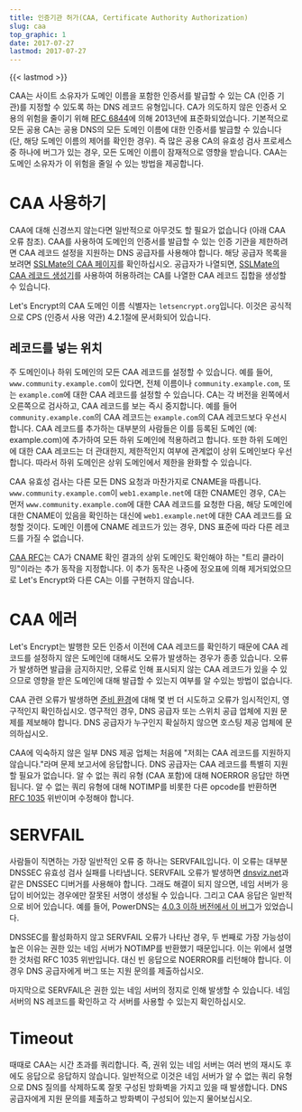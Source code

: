 ```yaml
---
title: 인증기관 허가(CAA, Certificate Authority Authorization)
slug: caa
top_graphic: 1
date: 2017-07-27
lastmod: 2017-07-27
---
```


{{< lastmod >}}

CAA는 사이트 소유자가 도메인 이름을 포함한 인증서를 발급할 수 있는 CA (인증 기관)를 지정할 수 있도록 하는 DNS 레코드 유형입니다. CA가 의도하지 않은 인증서 오용의 위험을 줄이기 위해 [RFC 6844](https://tools.ietf.org/html/rfc6844)에 의해 2013년에 표준화되었습니다. 기본적으로 모든 공용 CA는 공용 DNS의 모든 도메인 이름에 대한 인증서를 발급할 수 있습니다 (단, 해당 도메인 이름의 제어를 확인한 경우). 즉 많은 공용 CA의 유효성 검사 프로세스 중 하나에 버그가 있는 경우, 모든 도메인 이름이 잠재적으로 영향을 받습니다. CAA는 도메인 소유자가 이 위험을 줄일 수 있는 방법을 제공합니다.

# CAA 사용하기

CAA에 대해 신경쓰지 않는다면 일반적으로 아무것도 할 필요가 없습니다 (아래 CAA 오류 참조). CAA를 사용하여 도메인의 인증서를 발급할 수 있는 인증 기관을 제한하려면 CAA 레코드 설정을 지원하는 DNS 공급자를 사용해야 합니다. 해당 공급자 목록을 보려면 [SSLMate의 CAA 페이지](https://sslmate.com/caa/support)를 확인하십시오. 공급자가 나열되면, [SSLMate의 CAA 레코드 생성기](https://sslmate.com/caa/)를 사용하여 허용하려는 CA를 나열한 CAA 레코드 집합을 생성할 수 있습니다.

Let's Encrypt의 CAA 도메인 이름 식별자는 `letsencrypt.org`입니다. 이것은 공식적으로 CPS (인증서 사용 약관) 4.2.1절에 문서화되어 있습니다.

## 레코드를 넣는 위치

주 도메인이나 하위 도메인의 모든 CAA 레코드를 설정할 수 있습니다. 예를 들어, `www.community.example.com`이 있다면, 전체 이름이나 `community.example.com`, 또는 `example.com`에 대한 CAA 레코드를 설정할 수 있습니다. CA는 각 버전을 왼쪽에서 오른쪽으로 검사하고, CAA 레코드를 보는 즉시 중지합니다. 예를 들어 `community.example.com`의 CAA 레코드는 `example.com`의 CAA 레코드보다 우선시합니다. CAA 레코드를 추가하는 대부분의 사람들은 이를 등록된 도메인 (예: example.com)에 추가하여 모든 하위 도메인에 적용하려고 합니다. 또한 하위 도메인에 대한 CAA 레코드는 더 관대한지, 제한적인지 여부에 관계없이 상위 도메인보다 우선합니다. 따라서 하위 도메인은 상위 도메인에서 제한을 완화할 수 있습니다.

CAA 유효성 검사는 다른 모든 DNS 요청과 마찬가지로 CNAME을 따릅니다. `www.community.example.com`이 `web1.example.net`에 대한 CNAME인 경우, CA는 먼저 `www.community.example.com`에 대한 CAA 레코드를 요청한 다음, 해당 도메인에 대한 CNAME이 있음을 확인하는 대신에 `web1.example.net`에 대한 CAA 레코드를 요청할 것이다. 도메인 이름에 CNAME 레코드가 있는 경우, DNS 표준에 따라 다른 레코드를 가질 수 없습니다.

[CAA RFC](https://tools.ietf.org/html/rfc6844)는 CA가 CNAME 확인 결과의 상위 도메인도 확인해야 하는 "트리 클라이밍"이라는 추가 동작을 지정합니다. 이 추가 동작은 나중에 정오표에 의해 제거되었으므로 Let's Encrypt와 다른 CA는 이를 구현하지 않습니다.

# CAA 에러

Let's Encrypt는 발행한 모든 인증서 이전에 CAA 레코드를 확인하기 때문에 CAA 레코드를 설정하지 않은 도메인에 대해서도 오류가 발생하는 경우가 종종 있습니다. 오류가 발생하면 발급을 금지하지만, 오류로 인해 표시되지 않는 CAA 레코드가 있을 수 있으므로 영향을 받은 도메인에 대해 발급할 수 있는지 여부를 알 수있는 방법이 없습니다.

CAA 관련 오류가 발생하면 [준비 환경](/docs/staging-environment/)에 대해 몇 번 더 시도하고 오류가 임시적인지, 영구적인지 확인하십시오. 영구적인 경우, DNS 공급자 또는 스위치 공급 업체에 지원 문제를 제보해야 합니다. DNS 공급자가 누구인지 확실하지 않으면 호스팅 제공 업체에 문의하십시오.

CAA에 익숙하지 않은 일부 DNS 제공 업체는 처음에 "저희는 CAA 레코드를 지원하지 않습니다."라며 문제 보고서에 응답합니다. DNS 공급자는 CAA 레코드를 특별히 지원할 필요가 없습니다. 알 수 없는 쿼리 유형 (CAA 포함)에 대해 NOERROR 응답만 하면 됩니다. 알 수 없는 쿼리 유형에 대해 NOTIMP를 비롯한 다른 opcode를 반환하면 [RFC 1035](https://tools.ietf.org/html/rfc1035) 위반이며 수정해야 합니다.

# SERVFAIL

사람들이 직면하는 가장 일반적인 오류 중 하나는 SERVFAIL입니다. 이 오류는 대부분 DNSSEC 유효성 검사 실패를 나타냅니다. SERVFAIL 오류가 발생하면 [dnsviz.net](http://dnsviz.net/)과 같은 DNSSEC 디버거를 사용해야 합니다. 그래도 해결이 되지 않으면, 네임 서버가 응답이 비어있는 경우에만 잘못된 서명이 생성될 수 있습니다. 그리고 CAA 응답은 일반적으로 비어 있습니다. 예를 들어, PowerDNS는 [4.0.3 이하 버전에서 이 버그](https://community.letsencrypt.org/t/caa-servfail-changes/38298/2?u=jsha)가 있었습니다.

DNSSEC를 활성화하지 않고 SERVFAIL 오류가 나타난 경우, 두 번째로 가장 가능성이 높은 이유는 권한 있는 네임 서버가 NOTIMP를 반환했기 때문입니다. 이는 위에서 설명한 것처럼 RFC 1035 위반입니다. 대신 빈 응답으로 NOERROR를 리턴해야 합니다. 이 경우 DNS 공급자에게 버그 또는 지원 문의를 제출하십시오.

마지막으로 SERVFAIL은 권한 있는 네임 서버의 정지로 인해 발생할 수 있습니다. 네임 서버의 NS 레코드를 확인하고 각 서버를 사용할 수 있는지 확인하십시오.

# Timeout

때때로 CAA는 시간 초과를 쿼리합니다. 즉, 권위 있는 네임 서버는 여러 번의 재시도 후에도 응답으로 응답하지 않습니다. 일반적으로 이것은 네임 서버가 알 수 없는 쿼리 유형으로 DNS 질의를 삭제하도록 잘못 구성된 방화벽을 가지고 있을 때 발생합니다. DNS 공급자에게 지원 문의를 제출하고 방화벽이 구성되어 있는지 물어보십시오.
